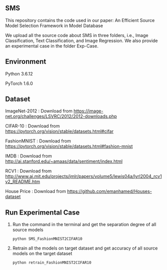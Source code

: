 ## SMS

This repository contains the code used in our paper: An Efficient Source Model Selection Framework in Model Database

We upload all the source code about SMS in three folders, i.e., Image Classification, Text Classification, and Image Regression. We also provide an experimental case in the folder Exp-Case.

## Environment

Python 3.6.12 

PyTorch 1.6.0

## Dataset

ImageNet-2012 : Download from https://image-net.org/challenges/LSVRC/2012/2012-downloads.php

CIFAR-10 : Download from https://pytorch.org/vision/stable/datasets.html#cifar

FashionMNIST : Download from https://pytorch.org/vision/stable/datasets.html#fashion-mnist

IMDB : Download from http://ai.stanford.edu/~amaas/data/sentiment/index.html

RCV1 : Download from http://www.ai.mit.edu/projects/jmlr/papers/volume5/lewis04a/lyrl2004_rcv1v2_README.htm

House Price : Download from https://github.com/emanhamed/Houses-dataset

## Run Experimental Case

1.  Run the command in the terminal and get the separation degree of all source models

    ```shell
    python SMS_FashionMNIST2CIFAR10
    ```

2.  Retrain all the models on target dataset and get accuracy of all source models on the target dataset

    ```shell
    python retrain_FashionMNIST2CIFAR10
    ```
